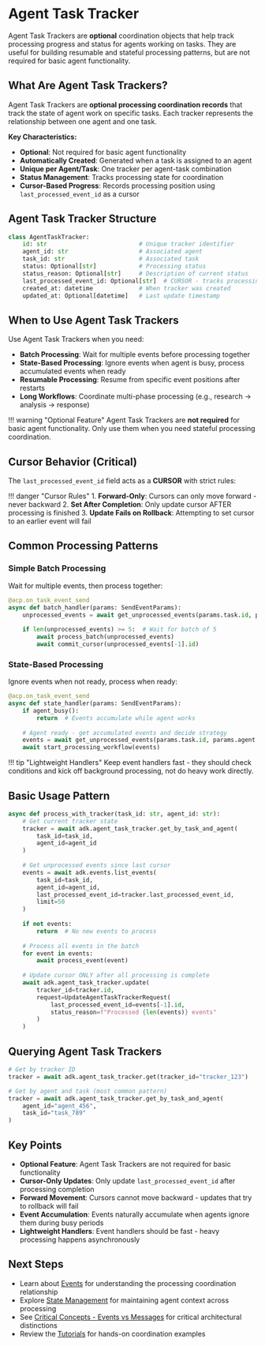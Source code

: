 # Agent Task Tracker

Agent Task Trackers are **optional** coordination objects that help track processing progress and status for agents working on tasks. They are useful for building resumable and stateful processing patterns, but are not required for basic agent functionality.

## What Are Agent Task Trackers?

Agent Task Trackers are **optional processing coordination records** that track the state of agent work on specific tasks. Each tracker represents the relationship between one agent and one task.

**Key Characteristics:**

- **Optional**: Not required for basic agent functionality
- **Automatically Created**: Generated when a task is assigned to an agent
- **Unique per Agent/Task**: One tracker per agent-task combination
- **Status Management**: Tracks processing state for coordination
- **Cursor-Based Progress**: Records processing position using `last_processed_event_id` as a cursor

## Agent Task Tracker Structure

```python
class AgentTaskTracker:
    id: str                          # Unique tracker identifier
    agent_id: str                    # Associated agent
    task_id: str                     # Associated task
    status: Optional[str]            # Processing status
    status_reason: Optional[str]     # Description of current status
    last_processed_event_id: Optional[str]  # CURSOR - tracks processing position
    created_at: datetime             # When tracker was created
    updated_at: Optional[datetime]   # Last update timestamp
```

## When to Use Agent Task Trackers

Use Agent Task Trackers when you need:

- **Batch Processing**: Wait for multiple events before processing together
- **State-Based Processing**: Ignore events when agent is busy, process accumulated events when ready
- **Resumable Processing**: Resume from specific event positions after restarts
- **Long Workflows**: Coordinate multi-phase processing (e.g., research → analysis → response)

!!! warning "Optional Feature"
    Agent Task Trackers are **not required** for basic agent functionality. Only use them when you need stateful processing coordination.

## Cursor Behavior (Critical)

The `last_processed_event_id` field acts as a **CURSOR** with strict rules:

!!! danger "Cursor Rules"
    1. **Forward-Only**: Cursors can only move forward - never backward
    2. **Set After Completion**: Only update cursor AFTER processing is finished
    3. **Update Fails on Rollback**: Attempting to set cursor to an earlier event will fail

## Common Processing Patterns

### Simple Batch Processing
Wait for multiple events, then process together:
```python
@acp.on_task_event_send
async def batch_handler(params: SendEventParams):
    unprocessed_events = await get_unprocessed_events(params.task.id, params.agent.id)
    
    if len(unprocessed_events) >= 5:  # Wait for batch of 5
        await process_batch(unprocessed_events)
        await commit_cursor(unprocessed_events[-1].id)
```

### State-Based Processing
Ignore events when not ready, process when ready:
```python
@acp.on_task_event_send
async def state_handler(params: SendEventParams):
    if agent_busy():
        return  # Events accumulate while agent works
    
    # Agent ready - get accumulated events and decide strategy
    events = await get_unprocessed_events(params.task.id, params.agent.id)
    await start_processing_workflow(events)
```

!!! tip "Lightweight Handlers"
    Keep event handlers fast - they should check conditions and kick off background processing, not do heavy work directly.

## Basic Usage Pattern

```python
async def process_with_tracker(task_id: str, agent_id: str):
    # Get current tracker state
    tracker = await adk.agent_task_tracker.get_by_task_and_agent(
        task_id=task_id,
        agent_id=agent_id
    )
    
    # Get unprocessed events since last cursor
    events = await adk.events.list_events(
        task_id=task_id,
        agent_id=agent_id,
        last_processed_event_id=tracker.last_processed_event_id,
        limit=50
    )
    
    if not events:
        return  # No new events to process
    
    # Process all events in the batch
    for event in events:
        await process_event(event)
    
    # Update cursor ONLY after all processing is complete
    await adk.agent_task_tracker.update(
        tracker_id=tracker.id,
        request=UpdateAgentTaskTrackerRequest(
            last_processed_event_id=events[-1].id,
            status_reason=f"Processed {len(events)} events"
        )
    )
```

## Querying Agent Task Trackers

```python
# Get by tracker ID
tracker = await adk.agent_task_tracker.get(tracker_id="tracker_123")

# Get by agent and task (most common pattern)
tracker = await adk.agent_task_tracker.get_by_task_and_agent(
    agent_id="agent_456",
    task_id="task_789"
)
```

## Key Points

- **Optional Feature**: Agent Task Trackers are not required for basic functionality
- **Cursor-Only Updates**: Only update `last_processed_event_id` after processing completion
- **Forward Movement**: Cursors cannot move backward - updates that try to rollback will fail
- **Event Accumulation**: Events naturally accumulate when agents ignore them during busy periods
- **Lightweight Handlers**: Event handlers should be fast - heavy processing happens asynchronously

## Next Steps

- Learn about [Events](events.md) for understanding the processing coordination relationship
- Explore [State Management](state.md) for maintaining agent context across processing
- See [Critical Concepts - Events vs Messages](callouts/events_vs_messages.md) for critical architectural distinctions
- Review the [Tutorials](../tutorials.md) for hands-on coordination examples 